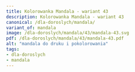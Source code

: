 ```yaml
---
title: Kolorowanka Mandala - wariant 43
description: Kolorowanka Mandala - wariant 43
canonical: /dla-doroslych/mandala/
variant_of: mandala
image: /dla-doroslych/mandala/43/mandala-43.svg
pdf: /dla-doroslych/mandala/43/mandala-43.pdf
alt: "mandala do druku i pokolorowania"
tags:
- dla-doroslych
- mandala
---
```

